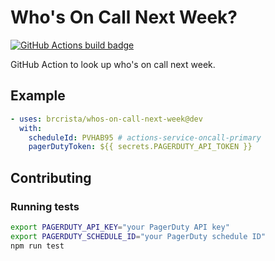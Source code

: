 # Who's On Call Next Week?

[![GitHub Actions build badge](https://github.com/brcrista/whos-on-call-next-week/workflows/build-test/badge.svg)](https://github.com/brcrista/whos-on-call-next-week/actions?query=workflow%3Abuild-test)

GitHub Action to look up who's on call next week.

## Example

```yml
- uses: brcrista/whos-on-call-next-week@dev
  with:
    scheduleId: PVHAB95 # actions-service-oncall-primary
    pagerDutyToken: ${{ secrets.PAGERDUTY_API_TOKEN }}
```

## Contributing

### Running tests

```bash
export PAGERDUTY_API_KEY="your PagerDuty API key"
export PAGERDUTY_SCHEDULE_ID="your PagerDuty schedule ID"
npm run test
```